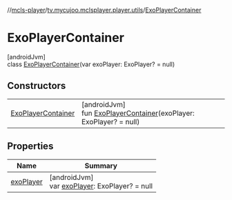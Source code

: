 //[mcls-player](../../../index.md)/[tv.mycujoo.mclsplayer.player.utils](../index.md)/[ExoPlayerContainer](index.md)

# ExoPlayerContainer

[androidJvm]\
class [ExoPlayerContainer](index.md)(var exoPlayer: ExoPlayer? = null)

## Constructors

| | |
|---|---|
| [ExoPlayerContainer](-exo-player-container.md) | [androidJvm]<br>fun [ExoPlayerContainer](-exo-player-container.md)(exoPlayer: ExoPlayer? = null) |

## Properties

| Name | Summary |
|---|---|
| [exoPlayer](exo-player.md) | [androidJvm]<br>var [exoPlayer](exo-player.md): ExoPlayer? = null |
